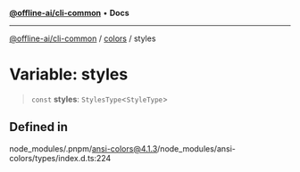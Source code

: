 [**@offline-ai/cli-common**](../../../README.md) • **Docs**

***

[@offline-ai/cli-common](../../../globals.md) / [colors](../README.md) / styles

# Variable: styles

> `const` **styles**: `StylesType`\<`StyleType`\>

## Defined in

node\_modules/.pnpm/ansi-colors@4.1.3/node\_modules/ansi-colors/types/index.d.ts:224
